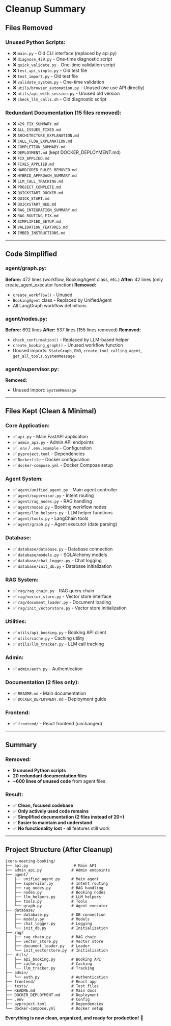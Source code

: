 # Cleanup Summary

## Files Removed

### Unused Python Scripts:
- ❌ `main.py` - Old CLI interface (replaced by api.py)
- ❌ `diagnose_429.py` - One-time diagnostic script
- ❌ `quick_validate.py` - One-time validation script
- ❌ `test_api_simple.py` - Old test file
- ❌ `test_import.py` - Old test file
- ❌ `validate_system.py` - One-time validation
- ❌ `utils/browser_automation.py` - Unused (we use API directly)
- ❌ `utils/api_with_session.py` - Unused old version
- ❌ `check_llm_calls.sh` - Old diagnostic script

### Redundant Documentation (15 files removed):
- ❌ `429_FIX_SUMMARY.md`
- ❌ `ALL_ISSUES_FIXED.md`
- ❌ `ARCHITECTURE_EXPLANATION.md`
- ❌ `CALL_FLOW_EXPLANATION.md`
- ❌ `COMPLETION_SUMMARY.md`
- ❌ `DEPLOYMENT.md` (kept DOCKER_DEPLOYMENT.md)
- ❌ `FIX_APPLIED.md`
- ❌ `FIXES_APPLIED.md`
- ❌ `HARDCODED_RULES_REMOVED.md`
- ❌ `HYBRID_APPROACH_SUMMARY.md`
- ❌ `LLM_CALL_TRACKING.md`
- ❌ `PROJECT_COMPLETE.md`
- ❌ `QUICKSTART_DOCKER.md`
- ❌ `QUICK_START.md`
- ❌ `QUICKSTART_WEB.md`
- ❌ `RAG_INTEGRATION_SUMMARY.md`
- ❌ `RAG_ROUTING_FIX.md`
- ❌ `SIMPLIFIED_SETUP.md`
- ❌ `VALIDATION_FEATURES.md`
- ❌ `EMBED_INSTRUCTIONS.md`

---

## Code Simplified

### agent/graph.py:
**Before:** 472 lines (workflow, BookingAgent class, etc.)
**After:** 42 lines (only create_agent_executor function)
**Removed:**
- `create_workflow()` - Unused
- `BookingAgent` class - Replaced by UnifiedAgent
- All LangGraph workflow definitions

### agent/nodes.py:
**Before:** 692 lines
**After:** 537 lines (155 lines removed)
**Removed:**
- `check_confirmation()` - Replaced by LLM-based helper
- `create_booking_graph()` - Unused workflow function
- Unused imports: `StateGraph`, `END`, `create_tool_calling_agent`, `get_all_tools`, `SystemMessage`

### agent/supervisor.py:
**Removed:**
- Unused import: `SystemMessage`

---

## Files Kept (Clean & Minimal)

### Core Application:
- ✅ `api.py` - Main FastAPI application
- ✅ `admin_api.py` - Admin API endpoints
- ✅ `.env` / `.env.example` - Configuration
- ✅ `pyproject.toml` - Dependencies
- ✅ `Dockerfile` - Docker configuration
- ✅ `docker-compose.yml` - Docker Compose setup

### Agent System:
- ✅ `agent/unified_agent.py` - Main agent controller
- ✅ `agent/supervisor.py` - Intent routing
- ✅ `agent/rag_nodes.py` - RAG handling
- ✅ `agent/nodes.py` - Booking workflow nodes
- ✅ `agent/llm_helpers.py` - LLM helper functions
- ✅ `agent/tools.py` - LangChain tools
- ✅ `agent/graph.py` - Agent executor (date parsing)

### Database:
- ✅ `database/database.py` - Database connection
- ✅ `database/models.py` - SQLAlchemy models
- ✅ `database/chat_logger.py` - Chat logging
- ✅ `database/init_db.py` - Database initialization

### RAG System:
- ✅ `rag/rag_chain.py` - RAG query chain
- ✅ `rag/vector_store.py` - Vector store interface
- ✅ `rag/document_loader.py` - Document loading
- ✅ `rag/init_vectorstore.py` - Vector store initialization

### Utilities:
- ✅ `utils/api_booking.py` - Booking API client
- ✅ `utils/cache.py` - Caching utility
- ✅ `utils/llm_tracker.py` - LLM call tracking

### Admin:
- ✅ `admin/auth.py` - Authentication

### Documentation (2 files only):
- ✅ `README.md` - Main documentation
- ✅ `DOCKER_DEPLOYMENT.md` - Deployment guide

### Frontend:
- ✅ `frontend/` - React frontend (unchanged)

---

## Summary

### Removed:
- **9 unused Python scripts**
- **20 redundant documentation files**
- **~600 lines of unused code** from agent files

### Result:
- ✅ **Clean, focused codebase**
- ✅ **Only actively used code remains**
- ✅ **Simplified documentation (2 files instead of 20+)**
- ✅ **Easier to maintain and understand**
- ✅ **No functionality lost** - all features still work

---

## Project Structure (After Cleanup)

```
ixora-meeting-booking/
├── api.py                    # Main API
├── admin_api.py             # Admin endpoints
├── agent/
│   ├── unified_agent.py     # Main agent
│   ├── supervisor.py        # Intent routing
│   ├── rag_nodes.py         # RAG handling
│   ├── nodes.py             # Booking nodes
│   ├── llm_helpers.py       # LLM helpers
│   ├── tools.py             # Tools
│   └── graph.py             # Agent executor
├── database/
│   ├── database.py          # DB connection
│   ├── models.py            # Models
│   ├── chat_logger.py       # Logging
│   └── init_db.py           # Initialization
├── rag/
│   ├── rag_chain.py         # RAG chain
│   ├── vector_store.py      # Vector store
│   ├── document_loader.py   # Loader
│   └── init_vectorstore.py  # Initialization
├── utils/
│   ├── api_booking.py       # Booking API
│   ├── cache.py             # Caching
│   └── llm_tracker.py       # Tracking
├── admin/
│   └── auth.py              # Authentication
├── frontend/                # React app
├── tests/                   # Test files
├── README.md                # Main docs
├── DOCKER_DEPLOYMENT.md     # Deployment
├── .env                     # Config
├── pyproject.toml           # Dependencies
└── docker-compose.yml       # Docker setup
```

**Everything is now clean, organized, and ready for production!** 🚀
